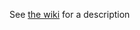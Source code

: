 See [the wiki](https://github.com/jpgerdeman/minifig-svg-decals/wiki/building-the-site) for a description